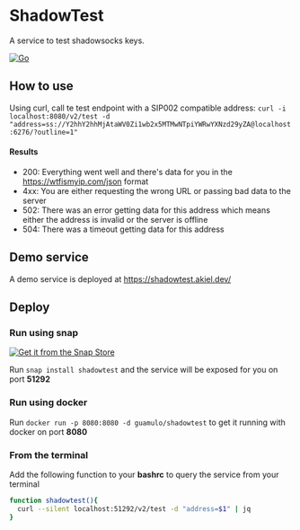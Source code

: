 # ShadowTest

A service to test shadowsocks keys.

[![Go](https://github.com/jadolg/ShadowTest/actions/workflows/go.yml/badge.svg)](https://github.com/jadolg/ShadowTest/actions/workflows/go.yml)

## How to use

Using curl, call te test endpoint with a SIP002 compatible address:
`curl -i localhost:8080/v2/test -d "address=ss://Y2hhY2hhMjAtaWV0Zi1wb2x5MTMwNTpiYWRwYXNzd29yZA@localhost:6276/?outline=1"`

#### Results

- 200: Everything went well and there's data for you in the https://wtfismyip.com/json format
- 4xx: You are either requesting the wrong URL or passing bad data to the server
- 502: There was an error getting data for this address which means either the address is invalid or the server is
  offline
- 504: There was a timeout getting data for this address

## Demo service

A demo service is deployed at https://shadowtest.akiel.dev/

## Deploy

### Run using snap

[![Get it from the Snap Store](https://snapcraft.io/static/images/badges/en/snap-store-black.svg)](https://snapcraft.io/shadowtest)

Run `snap install shadowtest` and the service will be exposed for you on port **51292**

### Run using docker

Run `docker run -p 8080:8080 -d guamulo/shadowtest` to get it running with docker on port **8080**

### From the terminal

Add the following function to your **bashrc** to query the service from your terminal

```bash
function shadowtest(){
  curl --silent localhost:51292/v2/test -d "address=$1" | jq
}
```
